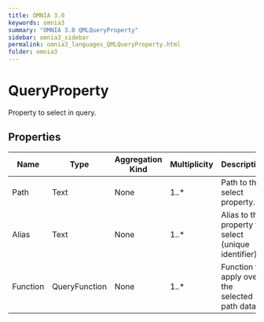 ```yaml
---
title: OMNIA 3.0
keywords: omnia3
summary: "OMNIA 3.0 QMLQueryProperty"
sidebar: omnia3_sidebar
permalink: omnia3_languages_QMLQueryProperty.html
folder: omnia3
---
```


# QueryProperty
Property to select in query.
## Properties
|Name|Type|Aggregation Kind|Multiplicity|Description|
|--|--|--|--|--|
|Path|Text|None|1..*|Path to the select property.|
|Alias|Text|None|1..*|Alias to the property to select (unique identifier).|
|Function|QueryFunction|None|1..*|Function to apply over the selected path data.|


